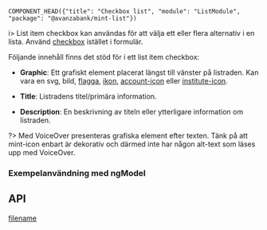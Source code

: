 `COMPONENT_HEAD({"title": "Checkbox list", "module": "ListModule", "package": "@avanzabank/mint-list"})`


i> List item checkbox kan användas för att välja ett eller flera alternativ i en lista. Använd [checkbox](checkbox.md) istället i formulär.

<div class="component-example-container" data-example-path="/mint/list/#/single-checkbox"></div>

Följande innehåll finns det stöd för i ett list item checkbox:

- **Graphic**: Ett grafiskt element placerat längst till vänster på listraden. Kan vara en svg, bild, [flagga](flag.md), [ikon](icon.md), [account-icon](account-icon.md) eller [institute-icon](institute-icon.md).

- **Title**: Listradens titel/primära information.

- **Description**: En beskrivning av titeln eller ytterligare information om listraden.

?> Med VoiceOver presenteras grafiska element efter texten. Tänk på att mint-icon enbart är dekorativ och därmed inte har någon alt-text som läses upp med VoiceOver.

### Exempelanvändning med ngModel
<div class="component-example-container" data-example-path="/mint/list/#/checkbox"></div>

## API
<div class="component-library-api" data-package-name="list" data-show-only-components="ulli[mintListItemCheckbox];mint-list-item-graphic;mint-list-item-title;mint-list-item-description;"></div>


[filename](includes/_componentFooter.md ':include')
